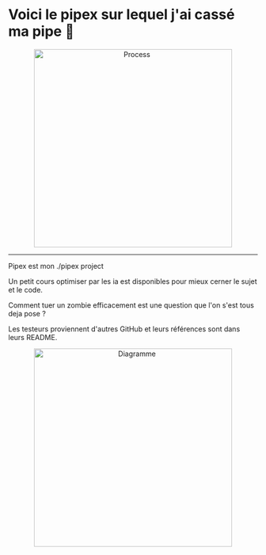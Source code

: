 # Voici le pipex sur lequel j'ai cassé ma pipe 🚀

<p align="center">
    <img src="images/alien.png" alt="Process" width="400">
</p>

---

Pipex est mon ./pipex project 

Un petit cours optimiser par les ia est disponibles pour mieux cerner le sujet et le code.

Comment tuer un zombie efficacement est une question que l'on s'est tous deja pose ?

Les testeurs proviennent d'autres GitHub et leurs références sont dans leurs README.

<p align="center">
    <img src="images/diag.png" alt="Diagramme" width="400">
</p>

